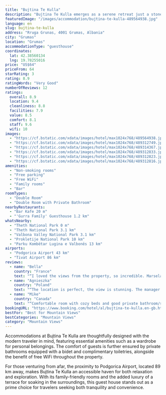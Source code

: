 ```yaml
---
title: "Bujtina Te Kulla"
description: "Bujtina Te Kulla emerges as a serene retreat just a stone's throw away from the breathtaking Theth National Park, located precisely 3."
featuredImage: "/images/accommodation/bujtina-te-kulla-489564938.jpg"
language: en
slug: bujtina-te-kulla
address: "Rruga Grunas, 4001 Grumas, Albania"
city: "Grumas"
location: "Grumas"
accommodationType: "guesthouse"
coordinates:
  lat: 42.38560134
  lng: 19.78255016
price: "US$64"
priceFrom: 64
starRating: 3
rating: 8.9
ratingWords: "Very Good"
numberOfReviews: 12
ratings:
  overall: 8.9
  location: 9.4
  cleanliness: 8.8
  facilities: 7.9
  value: 8.5
  comfort: 8.1
  staff: 9.6
  wifi: 10
images:
  - "https://cf.bstatic.com/xdata/images/hotel/max1024x768/489564938.jpg?k=9b6ffd60743b85b452b16292da8313104027069ea11078b856a73fe2be6c4550&o=&hp=1"
  - "https://cf.bstatic.com/xdata/images/hotel/max1024x768/489312749.jpg?k=c40d88071723f42ac343a5bef28063d9d22b039400f3d98ee701eee6eaf7b762&o=&hp=1"
  - "https://cf.bstatic.com/xdata/images/hotel/max1024x768/489314367.jpg?k=8674fd4a5deefee64daed94d0c75c6bef5fa4b95c783f752f0cfdfa591ce77e7&o=&hp=1"
  - "https://cf.bstatic.com/xdata/images/hotel/max1024x768/489312833.jpg?k=ac8e09ae59299b5d4dbf3c3d87da9ce5896e34d8f8ac430508226241bd8d43e1&o=&hp=1"
  - "https://cf.bstatic.com/xdata/images/hotel/max1024x768/489312823.jpg?k=1a10e49f159ee555be2f10a6fd3d6837bae3f4413254da4f1dab51008cf66485&o=&hp=1"
  - "https://cf.bstatic.com/xdata/images/hotel/max1024x768/489312816.jpg?k=e5916097faae15bdcda5b42706db3ef92b9962689e9f3f248a2d755b95e98a9c&o=&hp=1"
amenities:
  - "Non-smoking rooms"
  - "Free parking"
  - "Free WiFi"
  - "Family rooms"
  - "Bar"
roomTypes:
  - "Double Room"
  - "Double Room with Private Bathroom"
nearbyRestaurants:
  - "Bar Kafe 20 m"
  - "'Gurra Family' Guesthouse 1.2 km"
whatsNearby:
  - "Theth National Park 0 m"
  - "Theth National Park 3.1 km"
  - "Valbona Valley National Park 3.1 km"
  - "Prokletije National Park 10 km"
  - "Parku Kombëtar Lugina e Valbonës 13 km"
airports:
  - "Podgorica Airport 43 km"
  - "Tivat Airport 86 km"
reviews:
  - name: "Bella"
    country: "France"
    text: "“I loved the views from the property, so incredible. Marsela was such a sweetheart super attentive and always asks if you need any help or a coffee. Super clean rooms. The young kids were so cute too they welcomed me in as soon as I got there 🥰...”"
  - name: "Agnieszka"
    country: "Poland"
    text: "“The location is perfect, the view is stunning. The manager Marsella was super helpful and translatong any time needed. We definitelly recommend to choose this appartment.”"
  - name: "Mike"
    country: "Canada"
    text: "“Comfortable room with cozy beds and good private bathroom/shower. Host is very nice and offers coffee and even gave me some raki to try. Two restaurants next door are both very good. Location is good because it’s in the south part of Theth so if...”"
bookingURL: "https://www.booking.com/hotel/al/bujtina-te-kulla.en-gb.html?aid=8035640"
bestFor: "Best for Mountain Views"
bestCategories: "Mountain Views"
category: "Mountain Views"
---
```


Accommodations at Bujtina Te Kulla are thoughtfully designed with the modern traveler in mind, featuring essential amenities such as a wardrobe for personal belongings. The comfort of guests is further ensured by private bathrooms equipped with a bidet and complimentary toiletries, alongside the benefit of free WiFi throughout the property.

For those venturing from afar, the proximity to Podgorica Airport, located 89 km away, makes Bujtina Te Kulla an accessible haven for both relaxation and exploration. With its family-friendly rooms and the added luxury of a terrace for soaking in the surroundings, this guest house stands out as a prime choice for travelers seeking both tranquility and convenience.